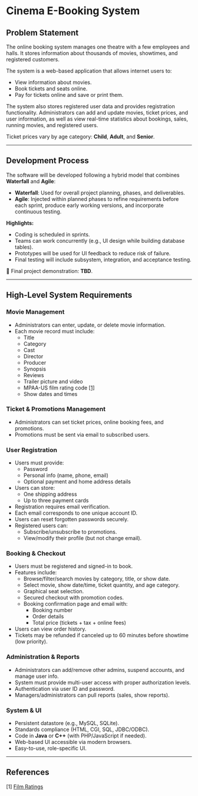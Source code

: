 # Cinema E-Booking System

## Problem Statement

The online booking system manages one theatre with a few employees and halls. It stores information about thousands of movies, showtimes, and registered customers.

The system is a web-based application that allows internet users to:

- View information about movies.
- Book tickets and seats online.
- Pay for tickets online and save or print them.

The system also stores registered user data and provides registration functionality. Administrators can add and update movies, ticket prices, and user information, as well as view real-time statistics about bookings, sales, running movies, and registered users.

Ticket prices vary by age category: **Child**, **Adult**, and **Senior**.

---

## Development Process

The software will be developed following a hybrid model that combines **Waterfall** and **Agile**:

- **Waterfall**: Used for overall project planning, phases, and deliverables.
- **Agile**: Injected within planned phases to refine requirements before each sprint, produce early working versions, and incorporate continuous testing.

**Highlights:**
- Coding is scheduled in sprints.
- Teams can work concurrently (e.g., UI design while building database tables).
- Prototypes will be used for UI feedback to reduce risk of failure.
- Final testing will include subsystem, integration, and acceptance testing.

📅 Final project demonstration: **TBD**.

---

## High-Level System Requirements

### Movie Management
- Administrators can enter, update, or delete movie information.
- Each movie record must include:
  - Title
  - Category
  - Cast
  - Director
  - Producer
  - Synopsis
  - Reviews
  - Trailer picture and video
  - MPAA-US film rating code [[1]](https://www.filmratings.com/)
  - Show dates and times

### Ticket & Promotions Management
- Administrators can set ticket prices, online booking fees, and promotions.
- Promotions must be sent via email to subscribed users.

### User Registration
- Users must provide:
  - Password
  - Personal info (name, phone, email)
  - Optional payment and home address details
- Users can store:
  - One shipping address
  - Up to three payment cards
- Registration requires email verification.
- Each email corresponds to one unique account ID.
- Users can reset forgotten passwords securely.
- Registered users can:
  - Subscribe/unsubscribe to promotions.
  - View/modify their profile (but not change email).

### Booking & Checkout
- Users must be registered and signed-in to book.
- Features include:
  - Browse/filter/search movies by category, title, or show date.
  - Select movie, show date/time, ticket quantity, and age category.
  - Graphical seat selection.
  - Secured checkout with promotion codes.
  - Booking confirmation page and email with:
    - Booking number
    - Order details
    - Total price (tickets + tax + online fees)
- Users can view order history.
- Tickets may be refunded if canceled up to 60 minutes before showtime (low priority).

### Administration & Reports
- Administrators can add/remove other admins, suspend accounts, and manage user info.
- System must provide multi-user access with proper authorization levels.
- Authentication via user ID and password.
- Managers/administrators can pull reports (sales, show reports).

### System & UI
- Persistent datastore (e.g., MySQL, SQLite).
- Standards compliance (HTML, CGI, SQL, JDBC/ODBC).
- Code in **Java** or **C++** (with PHP/JavaScript if needed).
- Web-based UI accessible via modern browsers.
- Easy-to-use, role-specific UI.

---

## References

[1] [Film Ratings](https://www.filmratings.com/)